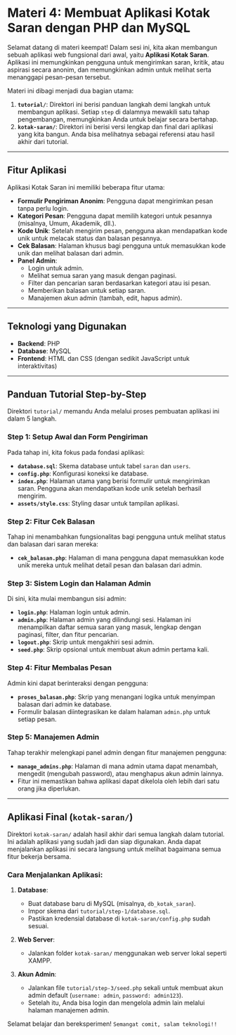 # Materi 4: Membuat Aplikasi Kotak Saran dengan PHP dan MySQL

Selamat datang di materi keempat! Dalam sesi ini, kita akan membangun sebuah aplikasi web fungsional dari awal, yaitu **Aplikasi Kotak Saran**. Aplikasi ini memungkinkan pengguna untuk mengirimkan saran, kritik, atau aspirasi secara anonim, dan memungkinkan admin untuk melihat serta menanggapi pesan-pesan tersebut.

Materi ini dibagi menjadi dua bagian utama:

1.  **`tutorial/`**: Direktori ini berisi panduan langkah demi langkah untuk membangun aplikasi. Setiap `step` di dalamnya mewakili satu tahap pengembangan, memungkinkan Anda untuk belajar secara bertahap.
2.  **`kotak-saran/`**: Direktori ini berisi versi lengkap dan final dari aplikasi yang kita bangun. Anda bisa melihatnya sebagai referensi atau hasil akhir dari tutorial.

---

## Fitur Aplikasi

Aplikasi Kotak Saran ini memiliki beberapa fitur utama:

- **Formulir Pengiriman Anonim**: Pengguna dapat mengirimkan pesan tanpa perlu login.
- **Kategori Pesan**: Pengguna dapat memilih kategori untuk pesannya (misalnya, Umum, Akademik, dll.).
- **Kode Unik**: Setelah mengirim pesan, pengguna akan mendapatkan kode unik untuk melacak status dan balasan pesannya.
- **Cek Balasan**: Halaman khusus bagi pengguna untuk memasukkan kode unik dan melihat balasan dari admin.
- **Panel Admin**:
  - Login untuk admin.
  - Melihat semua saran yang masuk dengan paginasi.
  - Filter dan pencarian saran berdasarkan kategori atau isi pesan.
  - Memberikan balasan untuk setiap saran.
  - Manajemen akun admin (tambah, edit, hapus admin).

---

## Teknologi yang Digunakan

- **Backend**: PHP
- **Database**: MySQL
- **Frontend**: HTML dan CSS (dengan sedikit JavaScript untuk interaktivitas)

---

## Panduan Tutorial Step-by-Step

Direktori `tutorial/` memandu Anda melalui proses pembuatan aplikasi ini dalam 5 langkah.

### Step 1: Setup Awal dan Form Pengiriman

Pada tahap ini, kita fokus pada fondasi aplikasi:

- **`database.sql`**: Skema database untuk tabel `saran` dan `users`.
- **`config.php`**: Konfigurasi koneksi ke database.
- **`index.php`**: Halaman utama yang berisi formulir untuk mengirimkan saran. Pengguna akan mendapatkan kode unik setelah berhasil mengirim.
- **`assets/style.css`**: Styling dasar untuk tampilan aplikasi.

### Step 2: Fitur Cek Balasan

Tahap ini menambahkan fungsionalitas bagi pengguna untuk melihat status dan balasan dari saran mereka:

- **`cek_balasan.php`**: Halaman di mana pengguna dapat memasukkan kode unik mereka untuk melihat detail pesan dan balasan dari admin.

### Step 3: Sistem Login dan Halaman Admin

Di sini, kita mulai membangun sisi admin:

- **`login.php`**: Halaman login untuk admin.
- **`admin.php`**: Halaman admin yang dilindungi sesi. Halaman ini menampilkan daftar semua saran yang masuk, lengkap dengan paginasi, filter, dan fitur pencarian.
- **`logout.php`**: Skrip untuk mengakhiri sesi admin.
- **`seed.php`**: Skrip opsional untuk membuat akun admin pertama kali.

### Step 4: Fitur Membalas Pesan

Admin kini dapat berinteraksi dengan pengguna:

- **`proses_balasan.php`**: Skrip yang menangani logika untuk menyimpan balasan dari admin ke database.
- Formulir balasan diintegrasikan ke dalam halaman `admin.php` untuk setiap pesan.

### Step 5: Manajemen Admin

Tahap terakhir melengkapi panel admin dengan fitur manajemen pengguna:

- **`manage_admins.php`**: Halaman di mana admin utama dapat menambah, mengedit (mengubah password), atau menghapus akun admin lainnya.
- Fitur ini memastikan bahwa aplikasi dapat dikelola oleh lebih dari satu orang jika diperlukan.

---

## Aplikasi Final (`kotak-saran/`)

Direktori `kotak-saran/` adalah hasil akhir dari semua langkah dalam tutorial. Ini adalah aplikasi yang sudah jadi dan siap digunakan. Anda dapat menjalankan aplikasi ini secara langsung untuk melihat bagaimana semua fitur bekerja bersama.

### Cara Menjalankan Aplikasi:

1.  **Database**:

    - Buat database baru di MySQL (misalnya, `db_kotak_saran`).
    - Impor skema dari `tutorial/step-1/database.sql`.
    - Pastikan kredensial database di `kotak-saran/config.php` sudah sesuai.

2.  **Web Server**:

    - Jalankan folder `kotak-saran/` menggunakan web server lokal seperti XAMPP.

3.  **Akun Admin**:
    - Jalankan file `tutorial/step-3/seed.php` sekali untuk membuat akun admin default (`username: admin`, `password: admin123`).
    - Setelah itu, Anda bisa login dan mengelola admin lain melalui halaman manajemen admin.

Selamat belajar dan bereksperimen! `Semangat comit, salam teknologi!!`
